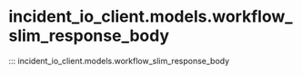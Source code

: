 # incident_io_client.models.workflow_slim_response_body

::: incident_io_client.models.workflow_slim_response_body
